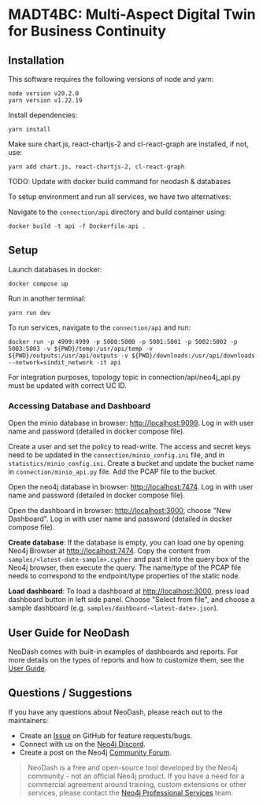# MADT4BC: Multi-Aspect Digital Twin for Business Continuity

## Installation

This software requires the following versions of node and yarn:

```
node version v20.2.0
yarn version v1.22.19
```

Install dependencies:

```
yarn install
```

Make sure chart.js, react-chartjs-2 and cl-react-graph are installed, if not, use:

```
yarn add chart.js, react-chartjs-2, cl-react-graph
```

TODO: Update with docker build command for neodash & databases

To setup environment and run all services, we have two alternatives:

Navigate to the `connection/api` directory and build container using:

```
docker build -t api -f Dockerfile-api .
```


## Setup

Launch databases in docker:

```
docker compose up
```

Run in another terminal:

```
yarn run dev
```

To run services, navigate to the `connection/api` and run: 

```
docker run -p 4999:4999 -p 5000:5000 -p 5001:5001 -p 5002:5002 -p 5003:5003 -v ${PWD}/temp:/usr/api/temp -v ${PWD}/outputs:/usr/api/outputs -v ${PWD}/downloads:/usr/api/downloads --network=sindit_network -it api
```

For integration purposes, topology topic in connection/api/neo4j_api.py must be updated with correct UC ID. 

### Accessing Database and Dashboard

Open the minio database in browser: [http://localhost:9099](http://localhost:9099).
Log in with user name and password (detailed in docker compose file).

Create a user and set the policy to read-write. The access and secret keys need to be updated in the `connection/minio_config.ini` file, and in `statistics/minio_config.ini`.
Create a bucket and update the bucket name in `connection/minio_api.py` file. Add the PCAP file to the bucket. 

Open the neo4j database in browser: [http://localhost:7474](http://localhost:7474).
Log in with user name and password (detailed in docker compose file).

Open the dashboard in browser: [http://localhost:3000](http://localhost:3000), choose "New Dashboard". 
Log in with user name and password (detailed in docker compose file).

**Create database**: If the database is empty, you can load one by opening Neo4j Browser at [http://localhost:7474](http:localhost:7474). Copy the content from `samples/<latest-date-sample>.cypher` and past it into the query box of the Neo4j browser, then execute the query. The name/type of the PCAP file needs to correspond to the endpoint/type properties of the static node. 

**Load dashboard**: To load a dashboard at [http://localhost:3000](http://localhost:3000), press load dashboard button in left side panel. Choose "Select from file", and choose a sample dashboard (e.g. `samples/dashboard-<latest-date>.json`).

## User Guide for NeoDash

NeoDash comes with built-in examples of dashboards and reports. For more details on the types of reports and how to customize them, see the [User Guide](
https://neo4j.com/labs/neodash/2.2/user-guide/).


## Questions / Suggestions

If you have any questions about NeoDash, please reach out to the maintainers:
- Create an [Issue](https://github.com/neo4j-labs/neodash/issues/new) on GitHub for feature requests/bugs.
- Connect with us on the [Neo4j Discord](https://neo4j.com/developer/discord/).
- Create a post on the Neo4j [Community Forum](https://community.neo4j.com/).

> NeoDash is a free and open-source tool developed by the Neo4j community - not an official Neo4j product. If you have a need for a commercial agreement around training, custom extensions or other services, please contact the [Neo4j Professional Services](https://neo4j.com/professional-services/) team.
